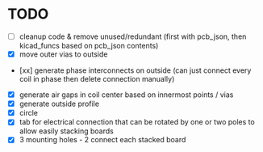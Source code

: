 # TODO
- [ ] cleanup code & remove unused/redundant (first with pcb_json, then kicad_funcs based on pcb_json contents)
- [x] move outer vias to outside
- [xx] generate phase interconnects on outside (can just connect every coil in phase then delete connection manually)
- [x] generate air gaps in coil center based on innermost points / vias
- [x] generate outside profile
 - [x] circle
 - [x] tab for electrical connection that can be rotated by one or two poles to allow easily stacking boards
 - [x] 3 mounting holes - 2 connect each stacked board